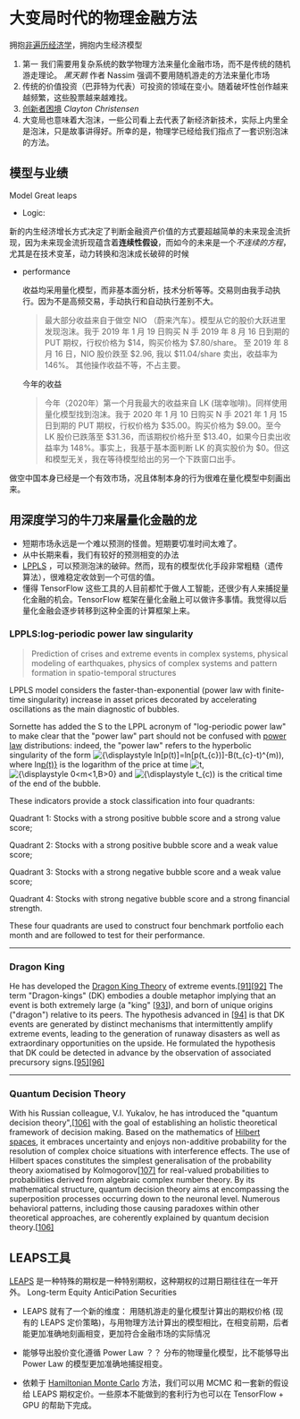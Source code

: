 # 大变局时代的物理金融方法

拥抱[非遍历经济学](https://ergodicityeconomics.com/)，拥抱内生经济模型

1. 第一 我们需要用复杂系统的数学物理方法来量化金融市场，而不是传统的随机游走理论。 *黑天鹅* 作者 Nassim 强调不要用随机游走的方法来量化市场
2. 传统的价值投资（巴菲特为代表）可投资的领域在变小。随着破坏性创作越来越频繁，这些股票越来越难找。
3. [创新者困境]([https://www.wikiwand.com/en/The_Innovator%27s_Dilemma](https://www.wikiwand.com/en/The_Innovator's_Dilemma)) *Clayton Christensen* 
4. 大变局也意味着大泡沫，一些公司看上去代表了新经济新技术，实际上内里全是泡沫，只是故事讲得好。所幸的是，物理学已经给我们指点了一套识别泡沫的方法。

## 模型与业绩

Model Great leaps

- Logic:

新的内生经济增长方式决定了判断金融资产价值的方式要超越简单的未来现金流折现，因为未来现金流折现蕴含着**连续性假设**，而如今的未来是一个*不连续的方程*，尤其是在技术变革，动力转换和泡沫成长破碎的时候

- performance

  收益均采用量化模型，而非基本面分析，技术分析等等。交易则由我手动执行。因为不是高频交易，手动执行和自动执行差别不大。

  > 最大部分收益来自于做空 NIO （蔚来汽车）。模型从它的股价大跃进里发现泡沫。我于 2019 年 1 月 19 日购买 N 手 2019 年 8 月 16 日到期的 PUT 期权，行权价格为 $14，购买价格为 $7.80/share。 至 2019 年 8 月 16 日，NIO 股价跌至 $2.96, 我以 $11.04/share 卖出，收益率为 146%。 其他操作收益不等，不占主要。

  今年的收益

  >今年（2020年）第一个月我最大的收益来自 LK (瑞幸咖啡)。同样使用量化模型找到泡沫。我于 2020 年 1 月 10 日购买 N 手 2021 年 1 月 15 日到期的 PUT 期权，行权价格为 $35.00。购买价格为 $9.00。至今 LK 股价已跌落至 $31.36，而该期权价格升至 $13.40，如果今日卖出收益率为 148%。事实上，我基于基本面判断 LK 的真实股价为 $0。但这和模型无关，我在等待模型给出的另一个下跌窗口出手。

做空中国本身已经是一个有效市场，况且体制本身的行为很难在量化模型中刻画出来。



## 用深度学习的牛刀来屠量化金融的龙 

- 短期市场永远是一个难以预测的怪兽。短期要切准时间太难了。
- 从中长期来看，我们有较好的预测相变的办法
- [LPPLS](https://www.wikiwand.com/en/Didier_Sornette#The_JLS_and_LPPLS_models) ，可以预测泡沫的破碎。然而，现有的模型优化手段非常粗糙（遗传算法），很难稳定收敛到一个可信的值。
- 懂得 TensorFlow 这些工具的人目前都忙于做人工智能，还很少有人来捕捉量化金融的机会。TensorFlow 框架在量化金融上可以做许多事情。我觉得以后量化金融会逐步转移到这种全面的计算框架上来。

### LPPLS:log-periodic power law singularity 

> Prediction of crises and extreme events in complex systems, physical modeling of earthquakes, physics of complex systems and pattern formation in spatio-temporal structures



LPPLS model considers the faster-than-exponential (power law with finite-time singularity) increase in asset prices decorated by accelerating oscillations as the main diagnostic of bubbles.

Sornette has added the S to the LPPL acronym of "log-periodic power law" to make clear that the "power law" part should not be confused with [power law](http://www.wikiwand.com/en/Power_law) distributions: indeed, the "power law" refers to the hyperbolic singularity of the form ![{\displaystyle ln[p(t)]=ln[p(t_{c})]-B(t_{c}-t)^{m))](https://wikimedia.org/api/rest_v1/media/math/render/svg/dd4e1b0a9d911ce83b78cc079e9793d3326ce04d), where ln[p(t)}](https://wikimedia.org/api/rest_v1/media/math/render/svg/6a1ca55ba07088ed9cd42eb1c6fd847a394ecd17) is the logarithm of the price at time ![t](https://wikimedia.org/api/rest_v1/media/math/render/svg/65658b7b223af9e1acc877d848888ecdb4466560), ![{\displaystyle 0<m<1,B>0}](https://wikimedia.org/api/rest_v1/media/math/render/svg/a6250c8389423f332929a9fbb425e9f209a91b8b) and ![{\displaystyle t_{c))](https://wikimedia.org/api/rest_v1/media/math/render/svg/4c989caa6ba66c3afb99ebf759b9755a9d35c980) is the critical time of the end of the bubble.

These indicators provide a stock classification into four quadrants: 

Quadrant 1: Stocks with a strong positive bubble score and a strong value score;

Quadrant 2: Stocks with a strong positive bubble score and a weak value score; 

Quadrant 3: Stocks with a strong negative bubble score and a weak value score; 

Quadrant 4: Stocks with strong negative bubble score and a strong financial strength. 

These four quadrants are used to construct four benchmark portfolio each month and are followed to test for their performance.

----

### Dragon King 

He has developed the [Dragon King Theory](https://www.wikiwand.com/en/Dragon_King_Theory) of extreme events.[[91\]](https://www.wikiwand.com/en/Didier_Sornette#citenote91)[[92\]](https://www.wikiwand.com/en/Didier_Sornette#citenote92) The term "Dragon-kings" (DK) embodies a double metaphor implying that an event is both extremely large (a "king" [[93\]](https://www.wikiwand.com/en/Didier_Sornette#citenote93)), and born of unique origins ("dragon") relative to its peers. The hypothesis advanced in [[94\]](https://www.wikiwand.com/en/Didier_Sornette#citenote94) is that DK events are generated by distinct mechanisms that intermittently amplify extreme events, leading to the generation of runaway disasters as well as extraordinary opportunities on the upside. He formulated the hypothesis that DK could be detected in advance by the observation of associated precursory signs.[[95\]](https://www.wikiwand.com/en/Didier_Sornette#citenote95)[[96\]](https://www.wikiwand.com/en/Didier_Sornette#citenote96)

----

### Quantum Decision Theory

With his Russian colleague, V.I. Yukalov, he has introduced the "quantum decision theory",[[106\]](https://www.wikiwand.com/en/Didier_Sornette#citenoteYukSor1106) with the goal of establishing an holistic theoretical framework of decision making. Based on the mathematics of [Hilbert spaces](https://www.wikiwand.com/en/Hilbert_spaces), it embraces uncertainty and enjoys non-additive probability for the resolution of complex choice situations with interference effects. The use of Hilbert spaces constitutes the simplest generalisation of the probability theory axiomatised by Kolmogorov[[107\]](https://www.wikiwand.com/en/Didier_Sornette#citenote107) for real-valued probabilities to probabilities derived from algebraic complex number theory. By its mathematical structure, quantum decision theory aims at encompassing the superposition processes occurring down to the neuronal level. Numerous behavioral patterns, including those causing paradoxes within other theoretical approaches, are coherently explained by quantum decision theory.[[106\]](https://www.wikiwand.com/en/Didier_Sornette#citenoteYukSor1106)



## LEAPS工具

[LEAPS](http://www.cboe.com/education/getting-started/quick-facts/leaps) 是一种特殊的期权是一种特别期权，这种期权的过期日期往往在一年开外。 Long-term Equity AnticiPation Securities

- LEAPS 就有了一个新的维度： 用随机游走的量化模型计算出的期权价格 (现有的 LEAPS 定价策略)，与用物理方法计算出的模型相比，在相变前期，后者能更加准确地刻画相变，更加符合金融市场的实际情况
- 能够导出股价变化遵循 Power Law ？？ 分布的物理量化模型，比不能够导出 Power Law 的模型更加准确地捕捉相变。

- 依赖于 [Hamiltonian Monte Carlo](https://en.wikipedia.org/wiki/Hamiltonian_Monte_Carlo) 方法，我们可以用 MCMC 和一套新的假设给 LEAPS 期权定价。一些原本不能做到的套利行为也可以在 TensorFlow + GPU 的帮助下完成。

